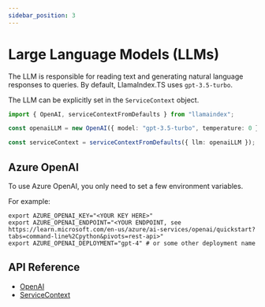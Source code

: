 ```yaml
---
sidebar_position: 3
---
```


# Large Language Models (LLMs)

The LLM is responsible for reading text and generating natural language responses to queries. By default, LlamaIndex.TS uses `gpt-3.5-turbo`.

The LLM can be explicitly set in the `ServiceContext` object.

```typescript
import { OpenAI, serviceContextFromDefaults } from "llamaindex";

const openaiLLM = new OpenAI({ model: "gpt-3.5-turbo", temperature: 0 });

const serviceContext = serviceContextFromDefaults({ llm: openaiLLM });
```

## Azure OpenAI

To use Azure OpenAI, you only need to set a few environment variables.

For example:

```
export AZURE_OPENAI_KEY="<YOUR KEY HERE>"
export AZURE_OPENAI_ENDPOINT="<YOUR ENDPOINT, see https://learn.microsoft.com/en-us/azure/ai-services/openai/quickstart?tabs=command-line%2Cpython&pivots=rest-api>"
export AZURE_OPENAI_DEPLOYMENT="gpt-4" # or some other deployment name
```

## API Reference

- [OpenAI](../api/classes/OpenAI.md)
- [ServiceContext](../api/interfaces//ServiceContext.md)
